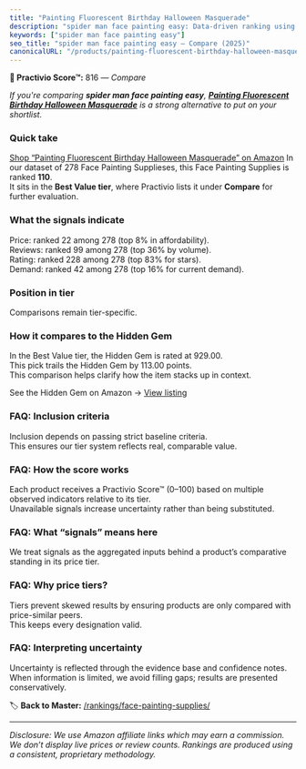 ```yaml
---
title: "Painting Fluorescent Birthday Halloween Masquerade"
description: "spider man face painting easy: Data-driven ranking using the Practivio Score™. Positioned by quality, value, demand, findability, momentum."
keywords: ["spider man face painting easy"]
seo_title: "spider man face painting easy — Compare (2025)"
canonicalURL: "/products/painting-fluorescent-birthday-halloween-masquerade-B0CW8SGPVX/"
---
```


**🛒 Practivio Score™:** 816 — _Compare_


*If you're comparing **spider man face painting easy**, **[Painting Fluorescent Birthday Halloween Masquerade](https://www.amazon.com/dp/B0CW8SGPVX?tag=practivio-20)** is a strong alternative to put on your shortlist.*
### Quick take
[Shop “Painting Fluorescent Birthday Halloween Masquerade” on Amazon](https://www.amazon.com/dp/B0CW8SGPVX?tag=practivio-20)
In our dataset of 278 Face Painting Supplieses, this Face Painting Supplies is ranked **110**.  
It sits in the **Best Value tier**, where Practivio lists it under **Compare** for further evaluation.

### What the signals indicate
Price: ranked 22 among 278 (top 8% in affordability).  
Reviews: ranked 99 among 278 (top 36% by volume).  
Rating: ranked 228 among 278 (top 83% for stars).  
Demand: ranked 42 among 278 (top 16% for current demand).

### Position in tier
Comparisons remain tier-specific.

### How it compares to the Hidden Gem
In the Best Value tier, the Hidden Gem is rated at 929.00.  
This pick trails the Hidden Gem by 113.00 points.  
This comparison helps clarify how the item stacks up in context.  

See the Hidden Gem on Amazon → [View listing](https://www.amazon.com/dp/B07GH7WGC3?tag=practivio-20)

### FAQ: Inclusion criteria
Inclusion depends on passing strict baseline criteria.  
This ensures our tier system reflects real, comparable value.

### FAQ: How the score works
Each product receives a Practivio Score™ (0–100) based on multiple observed indicators relative to its tier.  
Unavailable signals increase uncertainty rather than being substituted.

### FAQ: What “signals” means here
We treat signals as the aggregated inputs behind a product’s comparative standing in its price tier.

### FAQ: Why price tiers?
Tiers prevent skewed results by ensuring products are only compared with price-similar peers.  
This keeps every designation valid.

### FAQ: Interpreting uncertainty
Uncertainty is reflected through the evidence base and confidence notes.  
When information is limited, we avoid filling gaps; results are presented conservatively.

<!-- Missing template for Compare/CompareWithinPriceClass -->


🏷️ **Back to Master:** [/rankings/face-painting-supplies/](/rankings/face-painting-supplies/)

---
_Disclosure: We use Amazon affiliate links which may earn a commission. We don’t display live prices or review counts. Rankings are produced using a consistent, proprietary methodology._
